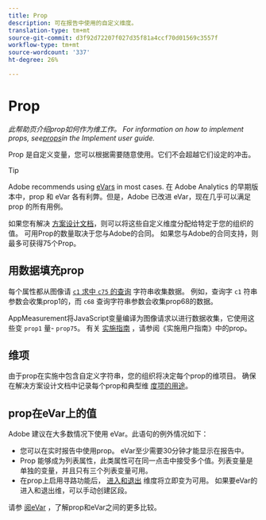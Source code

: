 ```yaml
---
title: Prop
description: 可在报告中使用的自定义维度。
translation-type: tm+mt
source-git-commit: d3f92d72207f027d35f81a4ccf70d01569c3557f
workflow-type: tm+mt
source-wordcount: '337'
ht-degree: 26%

---
```



# Prop

*此帮助页介绍prop如何作为维工作。 For information on how to implement props, see[props](/help/implement/vars/page-vars/prop.md)in the Implement user guide.*

Prop 是自定义变量，您可以根据需要随意使用。它们不会超越它们设定的冲击。

>[!TIP]
>
>Adobe recommends using [eVars](evar.md) in most cases. 在 Adobe Analytics 的早期版本中，prop 和 eVar 各有利弊。但是，Adobe 已改进 eVar，现在几乎可以满足 prop 的所有用例。

如果您有解决 [方案设计文档](/help/implement/prepare/solution-design.md)，则可以将这些自定义维度分配给特定于您的组织的值。 可用Prop的数量取决于您与Adobe的合同。 如果您与Adobe的合同支持，则最多可获得75个Prop。

## 用数据填充prop

每个属性都从图像请 [`c1` 求中 `c75` 的查询](/help/implement/validate/query-parameters.md) 字符串收集数据。 例如，查询字 `c1` 符串参数会收集prop1的，而 `c68` 查询字符串参数会收集prop68的数据。

AppMeasurement将JavaScript变量编译为图像请求以进行数据收集，它使用这些变 `prop1` 量- `prop75`。 有关 [实施指南](/help/implement/vars/page-vars/prop.md) ，请参阅《实施用户指南》中的prop。

## 维项

由于prop在实施中包含自定义字符串，您的组织将决定每个prop的维项目。 确保在解决方案设计文档中记录每个prop和典型维 [度项的用途](/help/implement/prepare/solution-design.md)。

## prop在eVar上的值

 Adobe 建议在大多数情况下使用 eVar。此语句的例外情况如下：

* 您可以在实时报告中使用prop。 eVar至少需要30分钟才能显示在报告中。
* Prop 能够成为列表属性，此类属性可在同一点击中接受多个值。列表变量是单独的变量，并且只有三个列表变量可用。
* 在prop上启用寻路功能后， [进入](entry-dimensions.md)[和退出](exit-dimensions.md) 维度将立即变为可用。 如果要eVar的进入和退出维，可以手动创建区段。

请参 [阅eVar](evar.md) ，了解prop和eVar之间的更多比较。
